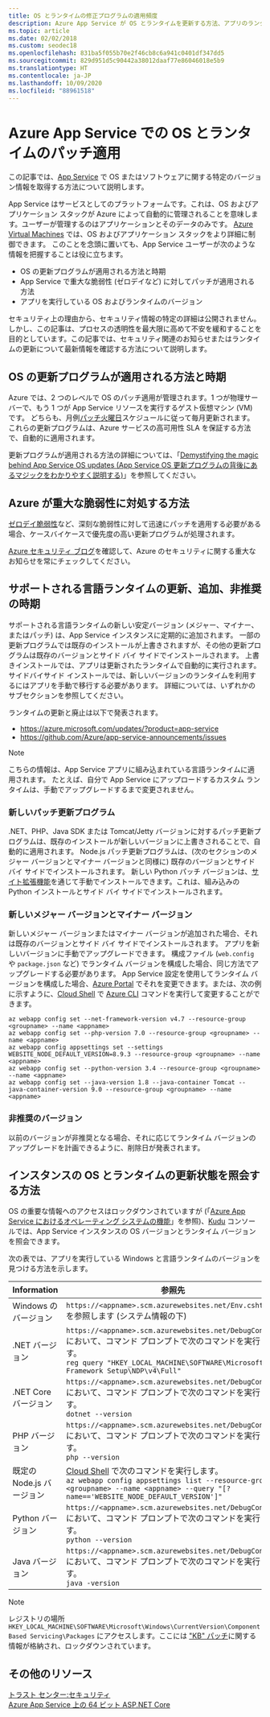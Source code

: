 ```yaml
---
title: OS とランタイムの修正プログラムの適用頻度
description: Azure App Service が OS とランタイムを更新する方法、アプリのランタイムと修正プログラムのレベル、および更新プログラムのお知らせを取得する方法について説明します。
ms.topic: article
ms.date: 02/02/2018
ms.custom: seodec18
ms.openlocfilehash: 831ba5f055b70e2f46cb8c6a941c0401df347dd5
ms.sourcegitcommit: 829d951d5c90442a38012daaf77e86046018e5b9
ms.translationtype: HT
ms.contentlocale: ja-JP
ms.lasthandoff: 10/09/2020
ms.locfileid: "88961518"
---
```

# <a name="os-and-runtime-patching-in-azure-app-service"></a>Azure App Service での OS とランタイムのパッチ適用

この記事では、[App Service](overview.md) で OS またはソフトウェアに関する特定のバージョン情報を取得する方法について説明します。 

App Service はサービスとしてのプラットフォームです。これは、OS およびアプリケーション スタックが Azure によって自動的に管理されることを意味します。ユーザーが管理するのはアプリケーションとそのデータのみです。 [Azure Virtual Machines](../virtual-machines/index.yml) では、OS およびアプリケーション スタックをより詳細に制御できます。 このことを念頭に置いても、App Service ユーザーが次のような情報を把握することは役に立ちます。

-   OS の更新プログラムが適用される方法と時期
-   App Service で重大な脆弱性 (ゼロデイなど) に対してパッチが適用される方法
-   アプリを実行している OS およびランタイムのバージョン

セキュリティ上の理由から、セキュリティ情報の特定の詳細は公開されません。 しかし、この記事は、プロセスの透明性を最大限に高めて不安を緩和することを目的としています。この記事では、セキュリティ関連のお知らせまたはランタイムの更新について最新情報を確認する方法について説明します。

## <a name="how-and-when-are-os-updates-applied"></a>OS の更新プログラムが適用される方法と時期

Azure では、2 つのレベルで OS のパッチ適用が管理されます。1 つが物理サーバーで、もう 1 つが App Service リソースを実行するゲスト仮想マシン (VM) です。 どちらも、月例[パッチ火曜日](/security-updates/)スケジュールに従って毎月更新されます。 これらの更新プログラムは、Azure サービスの高可用性 SLA を保証する方法で、自動的に適用されます。 

更新プログラムが適用される方法の詳細については、「[Demystifying the magic behind App Service OS updates (App Service OS 更新プログラムの背後にあるマジックをわかりやすく説明する)](https://azure.github.io/AppService/2018/01/18/Demystifying-the-magic-behind-App-Service-OS-updates.html)」を参照してください。

## <a name="how-does-azure-deal-with-significant-vulnerabilities"></a>Azure が重大な脆弱性に対処する方法

[ゼロデイ脆弱性](https://wikipedia.org/wiki/Zero-day_(computing))など、深刻な脆弱性に対して迅速にパッチを適用する必要がある場合、ケースバイケースで優先度の高い更新プログラムが処理されます。

[Azure セキュリティ ブログ](https://azure.microsoft.com/blog/topics/security/)を確認して、Azure のセキュリティに関する重大なお知らせを常にチェックしてください。 

## <a name="when-are-supported-language-runtimes-updated-added-or-deprecated"></a>サポートされる言語ランタイムの更新、追加、非推奨の時期

サポートされる言語ランタイムの新しい安定バージョン (メジャー、マイナー、またはパッチ) は、App Service インスタンスに定期的に追加されます。 一部の更新プログラムでは既存のインストールが上書きされますが、その他の更新プログラムは既存のバージョンとサイド バイ サイドでインストールされます。 上書きインストールでは、アプリは更新されたランタイムで自動的に実行されます。 サイドバイサイド インストールでは、新しいバージョンのランタイムを利用するにはアプリを手動で移行する必要があります。 詳細については、いずれかのサブセクションを参照してください。

ランタイムの更新と廃止は以下で発表されます。

- https://azure.microsoft.com/updates/?product=app-service 
- https://github.com/Azure/app-service-announcements/issues

> [!NOTE] 
> こちらの情報は、App Service アプリに組み込まれている言語ランタイムに適用されます。 たとえば、自分で App Service にアップロードするカスタム ランタイムは、手動でアップグレードするまで変更されません。
>
>

### <a name="new-patch-updates"></a>新しいパッチ更新プログラム

.NET、PHP、Java SDK または Tomcat/Jetty バージョンに対するパッチ更新プログラムは、既存のインストールが新しいバージョンに上書きされることで、自動的に適用されます。 Node.js パッチ更新プログラムは、(次のセクションのメジャー バージョンとマイナー バージョンと同様に) 既存のバージョンとサイド バイ サイドでインストールされます。 新しい Python パッチ バージョンは、[サイト拡張機能](https://azure.microsoft.com/blog/azure-web-sites-extensions/)を通じて手動でインストールできます。これは、組み込みの Python インストールとサイド バイ サイドでインストールされます。

### <a name="new-major-and-minor-versions"></a>新しいメジャー バージョンとマイナー バージョン

新しいメジャー バージョンまたはマイナー バージョンが追加された場合、それは既存のバージョンとサイド バイ サイドでインストールされます。 アプリを新しいバージョンに手動でアップグレードできます。 構成ファイル (`web.config` や `package.json` など) でランタイム バージョンを構成した場合、同じ方法でアップグレードする必要があります。 App Service 設定を使用してランタイム バージョンを構成した場合、[Azure Portal](https://portal.azure.com) でそれを変更できます。または、次の例に示すように、[Cloud Shell](../cloud-shell/overview.md) で [Azure CLI](/cli/azure/get-started-with-azure-cli) コマンドを実行して変更することができます。

```azurecli-interactive
az webapp config set --net-framework-version v4.7 --resource-group <groupname> --name <appname>
az webapp config set --php-version 7.0 --resource-group <groupname> --name <appname>
az webapp config appsettings set --settings WEBSITE_NODE_DEFAULT_VERSION=8.9.3 --resource-group <groupname> --name <appname>
az webapp config set --python-version 3.4 --resource-group <groupname> --name <appname>
az webapp config set --java-version 1.8 --java-container Tomcat --java-container-version 9.0 --resource-group <groupname> --name <appname>
```

### <a name="deprecated-versions"></a>非推奨のバージョン  

以前のバージョンが非推奨となる場合、それに応じてランタイム バージョンのアップグレードを計画できるように、削除日が発表されます。 

## <a name="how-can-i-query-os-and-runtime-update-status-on-my-instances"></a>インスタンスの OS とランタイムの更新状態を照会する方法  

OS の重要な情報へのアクセスはロックダウンされていますが (「[Azure App Service におけるオペレーティング システムの機能](operating-system-functionality.md)」を参照)、[Kudu](https://github.com/projectkudu/kudu/wiki/Kudu-console) コンソールでは、App Service インスタンスの OS バージョンとランタイム バージョンを照会できます。 

次の表では、アプリを実行している Windows と言語ランタイムのバージョンを見つける方法を示します。

| Information | 参照先 | 
|-|-|
| Windows のバージョン | `https://<appname>.scm.azurewebsites.net/Env.cshtml` を参照します (システム情報の下) |
| .NET バージョン | `https://<appname>.scm.azurewebsites.net/DebugConsole` において、コマンド プロンプトで次のコマンドを実行します。 <br>`reg query "HKEY_LOCAL_MACHINE\SOFTWARE\Microsoft\NET Framework Setup\NDP\v4\Full"` |
| .NET Core バージョン | `https://<appname>.scm.azurewebsites.net/DebugConsole` において、コマンド プロンプトで次のコマンドを実行します。 <br> `dotnet --version` |
| PHP バージョン | `https://<appname>.scm.azurewebsites.net/DebugConsole` において、コマンド プロンプトで次のコマンドを実行します。 <br> `php --version` |
| 既定の Node.js バージョン | [Cloud Shell](../cloud-shell/overview.md) で次のコマンドを実行します。 <br> `az webapp config appsettings list --resource-group <groupname> --name <appname> --query "[?name=='WEBSITE_NODE_DEFAULT_VERSION']"` |
| Python バージョン | `https://<appname>.scm.azurewebsites.net/DebugConsole` において、コマンド プロンプトで次のコマンドを実行します。 <br> `python --version` |  
| Java バージョン | `https://<appname>.scm.azurewebsites.net/DebugConsole` において、コマンド プロンプトで次のコマンドを実行します。 <br> `java -version` |  

> [!NOTE]  
> レジストリの場所 `HKEY_LOCAL_MACHINE\SOFTWARE\Microsoft\Windows\CurrentVersion\Component Based Servicing\Packages` にアクセスします。ここには ["KB" パッチ](/security-updates/SecurityBulletins/securitybulletins)に関する情報が格納され、ロックダウンされています。
>
>

## <a name="more-resources"></a>その他のリソース

[トラスト センター:セキュリティ](https://www.microsoft.com/en-us/trustcenter/security)  
[Azure App Service 上の 64 ビット ASP.NET Core](https://gist.github.com/glennc/e705cd85c9680d6a8f1bdb62099c7ac7)